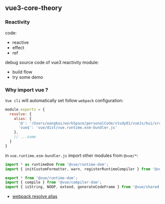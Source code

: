 ## vue3-core-theory

### Reactivity

code:

* reactive
* effect
* ref

debug source code of vue3 reactivity module:

* build flow
* try some demo

### Why import vue ?

`Vue cli` will automatically set follow `webpack` configuration:

```js
module.exports = {
  resolve: {
    alias: {
      '@': '/Users/wangkai/workSpace/personalCode/study01/vueJs/kui/src',
      'vue$': 'vue/dist/vue.runtime.esm-bundler.js'
    },
    // ...some 
  }
}
```

in `vue.runtime.esm-bundler.js` import other modules from `@vue/*`:

```javascript
import * as runtimeDom from '@vue/runtime-dom';
import { initCustomFormatter, warn, registerRuntimeCompiler } from '@vue/runtime-dom';

export * from '@vue/runtime-dom';
import { compile } from '@vue/compiler-dom';
import { isString, NOOP, extend, generateCodeFrame } from '@vue/shared';
```

* [webpack resolve alias](https://webpack.js.org/configuration/resolve/#resolvealias)
